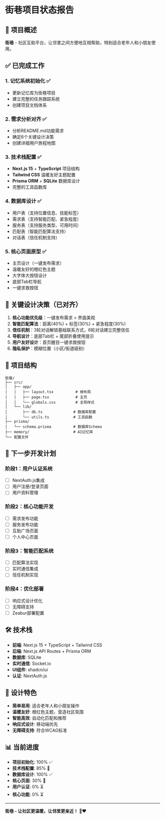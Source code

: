 # 街巷项目状态报告

## 🎯 项目概述
**街巷** - 社区互助平台，让邻里之间方便地互相帮助，特别适合老年人和小朋友使用。

## ✅ 已完成工作

### 1. 记忆系统初始化 ✅
- 更新记忆库为街巷项目
- 建立完整的任务跟踪系统
- 创建项目文档体系

### 2. 需求分析对齐 ✅
- 分析README.md功能需求
- 确定6个关键设计决策
- 创建详细用户旅程地图

### 3. 技术栈配置 ✅
- **Next.js 15** + **TypeScript** 项目结构
- **Tailwind CSS** 温暖友好主题配置
- **Prisma ORM** + **SQLite** 数据库设计
- 完整的工具函数库

### 4. 数据库设计 ✅
- 用户表（支持位置信息、技能标签）
- 需求表（支持智能匹配、紧急程度）
- 服务表（支持服务类型、可用时间）
- 匹配表（智能匹配算法支持）
- 对话表（信任机制支持）

### 5. 核心页面原型 ✅
- 主页设计（一键发布需求）
- 温暖友好的橙红色主题
- 大字体大按钮设计
- 底部Tab栏导航
- 一键求救按钮

## 🎯 关键设计决策（已对齐）

1. **核心功能优先级**：一键发布需求 > 界面美观
2. **智能匹配算法**：距离(40%) + 标签(30%) + 紧急程度(30%)
3. **信任机制**：3轮对话解锁基础联系方式，6轮对话建立完整信任
4. **导航设计**：底部Tab栏 + 尾部折叠使用提示
5. **用户友好设计**：首页醒目一键求救按钮
6. **隐私保护**：模糊位置（小区/街道级别）

## 🚀 项目结构

```
街巷/
├── src/
│   ├── app/
│   │   ├── layout.tsx          # 根布局
│   │   ├── page.tsx            # 主页
│   │   └── globals.css         # 全局样式
│   └── lib/
│       ├── db.ts              # 数据库配置
│       └── utils.ts           # 工具函数
├── prisma/
│   └── schema.prisma          # 数据库Schema
├── memory/                    # AI记忆库
└── 配置文件
```

## 🔄 下一步开发计划

### 阶段1：用户认证系统
- [ ] NextAuth.js集成
- [ ] 用户注册/登录页面
- [ ] 用户资料管理

### 阶段2：核心功能开发
- [ ] 需求发布功能
- [ ] 服务发布功能
- [ ] 互助广场页面
- [ ] 个人中心页面

### 阶段3：智能匹配系统
- [ ] 匹配算法实现
- [ ] 实时通信集成
- [ ] 信任机制实现

### 阶段4：优化部署
- [ ] 响应式设计优化
- [ ] 无障碍支持
- [ ] Zeabur部署配置

## 🛠️ 技术栈

- **前端**: Next.js 15 + TypeScript + Tailwind CSS
- **后端**: Next.js API Routes + Prisma ORM
- **数据库**: SQLite
- **实时通信**: Socket.io
- **UI组件**: shadcn/ui
- **认证**: NextAuth.js

## 🎨 设计特色

- **简单易用**: 适合老年人和小朋友操作
- **温暖友好**: 橙红色主题，营造社区氛围
- **智能高效**: 自动化匹配和推荐
- **响应式设计**: 移动端优先
- **无障碍支持**: 符合WCAG标准

## 📊 当前进度

- **项目初始化**: 100% ✅
- **技术栈配置**: 85% 🔄
- **数据库设计**: 100% ✅
- **核心页面**: 30% 🔄
- **用户认证**: 0% ⏳
- **核心功能**: 0% ⏳

---

**街巷 - 让社区更温暖，让邻里更亲近！** 🏡❤️